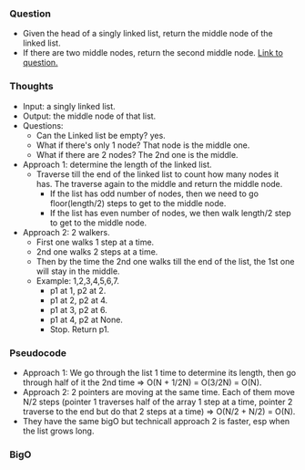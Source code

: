 ### Question
- Given the head of a singly linked list, return the middle node of the linked list.
- If there are two middle nodes, return the second middle node.
[Link to question.](https://leetcode.com/problems/middle-of-the-linked-list/description/?envType=study-plan&id=level-1)

### Thoughts
- Input: a singly linked list.
- Output: the middle node of that list.
- Questions:
    - Can the Linked list be empty? yes.
    - What if there's only 1 node? That node is the middle one.
    - What if there are 2 nodes? The 2nd one is the middle.
- Approach 1: determine the length of the linked list.
    - Traverse till the end of the linked list to count how many nodes it has. The traverse again to the middle and return the middle node.
        - If the list has odd number of nodes, then we need to go floor(length/2) steps to get to the middle node.
        - If the list has even number of nodes, we then walk length/2 step to get to the middle node.
- Approach 2: 2 walkers.
    - First one walks 1 step at a time.
    - 2nd one walks 2 steps at a time.
    - Then by the time the 2nd one walks till the end of the list, the 1st one will stay in the middle.
    - Example: 1,2,3,4,5,6,7.
        - p1 at 1, p2 at 2.
        - p1 at 2, p2 at 4.
        - p1 at 3, p2 at 6.
        - p1 at 4, p2 at None.
        - Stop. Return p1.

### Pseudocode
- Approach 1: We go through the list 1 time to determine its length, then go through half of it the 2nd time => O(N + 1/2N) = O(3/2N) = O(N).
- Approach 2: 2 pointers are moving at the same time. Each of them move N/2 steps (pointer 1 traverses half of the array 1 step at a time, pointer 2 traverse to the end but do that 2 steps at a time) => O(N/2 + N/2) = O(N).
- They have the same bigO but technicall approach 2 is faster, esp when the list grows long.

### BigO

